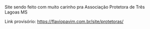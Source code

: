 Site sendo feito com muito carinho pra Associação Protetora de Três Lagoas MS

Link provisório: https://flaviopavim.com.br/site/protetoras/